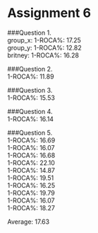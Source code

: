 Assignment 6
==================

###Question 1.  
group_x: 1-ROCA%: 17.25  
group_y: 1-ROCA%: 12.82  
britney: 1-ROCA%: 16.28  

###Question 2.  
1-ROCA%: 11.89

###Question 3.  
1-ROCA%: 15.53

###Question 4.  
1-ROCA%: 16.14

###Question 5.  
1-ROCA%: 16.69  
1-ROCA%: 16.07  
1-ROCA%: 16.68  
1-ROCA%: 22.10  
1-ROCA%: 14.87  
1-ROCA%: 19.51  
1-ROCA%: 16.25  
1-ROCA%: 19.79  
1-ROCA%: 16.07  
1-ROCA%: 18.27  

Average: 17.63
